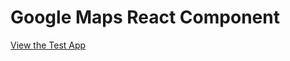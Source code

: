 # Google Maps React Component

[View the Test App](https://paulrenenichols.github.io/react-component-google-maps/public/)
